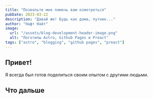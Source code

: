 ```yaml
---
title: "Позвольте мне помочь вам осмотреться"
pubDate: 2023-03-22
description: "Давай же! Будь как дома, путник..."
author: "Нафт Найт"
image:
  url: "/assets/blog-development-header-image.png"
  alt: "Логотипы Astro, Github Pages и Preact"
tags: ["astro", "blogging", "github pages", "preact"]
---
```


## Привет!

Я всегда был готов поделиться своим опытом с другими людьми.

## Что дальше
